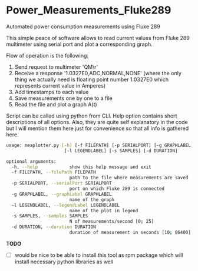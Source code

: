 # Power_Measurements_Fluke289
Automated power consumption measurements using Fluke 289

This simple peace of software allows to read current values from Fluke 289 multimeter using serial port and plot a corresponding graph.

Flow of operation is the following:

1. Send request to multimeter 'QM\r'
2. Receive a response '1.0327E0,ADC,NORMAL,NONE' (where the only thing we actually need is floating point number 1.0327E0 which represents current value in Amperes)
3. Add timestamps to each value
4. Save measurements one by one to a file
5. Read the file and plot a graph A(t)

Script can be called using python from CLI.
Help option contains short descriptions of all options. Also, they are quite self explanatory in the code but I will mention them here just for convenience so that all info is gathered here.

```bash
usage: meaplotter.py [-h] [-f FILEPATH] [-p SERIALPORT] [-g GRAPHLABEL]
                      [-l LEGENDLABEL] [-s SAMPLES] [-d DURATION]

optional arguments:
  -h, --help            show this help message and exit
  -f FILEPATH, --filePath FILEPATH
                        path to the file where measurements are saved
  -p SERIALPORT, --serialPort SERIALPORT
                        port on which Fluke 289 is connected
  -g GRAPHLABEL, --graphLabel GRAPHLABEL
                        name of the graph
  -l LEGENDLABEL, --legendLabel LEGENDLABEL
                        name of the plot in legend
  -s SAMPLES, --samples SAMPLES
                        N of measurements/second [0; 25]
  -d DURATION, --duration DURATION
                        duration of measurement in seconds [10; 86400]
```

**TODO**
- [ ] would be nice to be able to install this tool as rpm package which will install necessary python libraries as well
